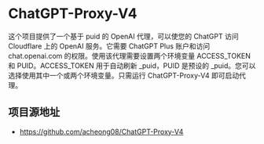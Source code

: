 # ChatGPT-Proxy-V4
这个项目提供了一个基于 puid 的 OpenAI 代理，可以使您的 ChatGPT 访问 Cloudflare 上的 OpenAI 服务。它需要 ChatGPT Plus 账户和访问 chat.openai.com 的权限。使用该代理需要设置两个环境变量 ACCESS_TOKEN 和 PUID。ACCESS_TOKEN 用于自动刷新 _puid，PUID 是预设的 _puid。您可以选择使用其中一个或两个环境变量。只需运行 ChatGPT-Proxy-V4 即可启动代理。

## 项目源地址

- https://github.com/acheong08/ChatGPT-Proxy-V4
